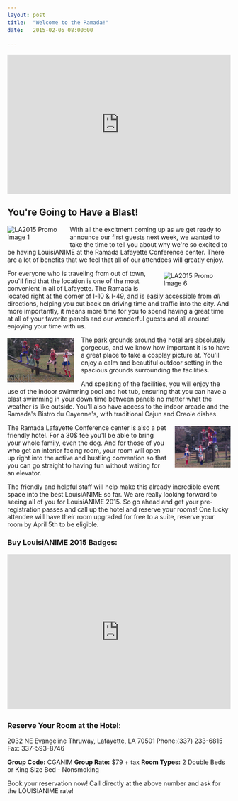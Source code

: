 ```yaml
---
layout: post
title:  "Welcome to the Ramada!"
date:   2015-02-05 08:00:00

---
```

<style>
.fluidMedia {
    position: relative;
    padding-bottom: 56.25%; /* proportion value to aspect ratio 16:9 (9 / 16 = 0.5625 or 56.25%) */
    padding-top: 30px;
    height: 0;
    overflow: hidden;
}

.fluidMedia iframe {
    position: absolute;
    top: 0; 
    left: 0;
    width: 100%;
    height: 100%;
}
</style>


<div class="fluidMedia"><iframe width="640" height="360" align="middle" src="https://www.youtube.com/embed/BrPy_p0QqDI" frameborder="0" allowfullscreen></iframe></div>

<h2>You're Going to Have a Blast!</h2>

<a href="/img/Louisianime_2015_Promo_01.png" data-lightbox="Image 1" data-title=""><img src="/img/Louisianime_2015_Promo_01.png" alt="LA2015 Promo Image 1" height="25%" width="25%" style="float:left; margin: 0px 15px 5px 0px" /></a>
<p>With all the excitment coming up as we get ready to announce our first guests next week, we wanted to take the time to tell you about why we're so excited to be having LouisiANIME at the Ramada Lafayette Conference center. There are a lot of benefits that we feel that all of our attendees will greatly enjoy.</p>
<a href="/img/Louisianime_2015_Promo_06.png" data-lightbox="Image 6" data-title=""><img src="/img/Louisianime_2015_Promo_06.png" alt="LA2015 Promo Image 6" height="30%" width="30%" style="float:right; margin: 5px 0px 5px 15px" /></a>
<p>For everyone who is traveling from out of town, you'll find that the location is one of the most convenient in all of Lafayette. The Ramada is located right at the corner of I-10 & I-49, and is easily accessible from <i>all</i> directions, helping you cut back on driving time and traffic into the city. And more importantly, it means more time for you to spend having a great time at all of your favorite panels and our wonderful guests and all around enjoying your time with us.</p>
<a href="/img/Louisianime_2015_Promo_04.png" data-lightbox="Image 4" data-title=""><img src="/img/Louisianime_2015_Promo_04.png" alt="LA2015 Promo Image 4" height="30%" width="30%" style="float:left; margin: 5px 15px 5px 0px" /></a>
<p>The park grounds around the hotel are absolutely gorgeous, and we know how important it is to have a great place to take a cosplay picture at. You'll enjoy a calm and beautiful outdoor setting in the spacious grounds surrounding the facilities.</p>

<p>And speaking of the facilities, you will enjoy the use of the indoor swimming pool and hot tub, ensuring that you can have a blast swimming in your down time between panels no matter what the weather is like outside. You'll also have access to the indoor arcade and the Ramada's Bistro du Cayenne's, with traditional Cajun and Creole dishes.</p>
<a href="/img/Louisianime_2015_Promo_05.png" data-lightbox="Image 5" data-title=""><img src="/img/Louisianime_2015_Promo_05.png" alt="LA2015 Promo Image 5" height="25%" width="25%" style="float:right; margin: 5px 0px 5px 15px" /></a>
<p>The Ramada Lafayette Conference center is also a pet friendly hotel. For a 30$ fee you'll be able to bring your whole family, even the dog. And for those of you who get an interior facing room, your room will open up right into the active and bustling convention so that you can go straight to having fun without waiting for an elevator.</p>

<p>The friendly and helpful staff will help make this already incredible event space into the best LouisiANIME so far. We are really looking forward to seeing all of you for LouisiANIME 2015. So go ahead and get your pre-registration passes and call up the hotel and reserve your rooms! One lucky attendee will have their room upgraded for free to a suite, reserve your room by April 5th to be eligible.</p>

<h3>Buy LouisiANIME 2015 Badges:</h3>
<iframe id='ezframe' width='100%' scrolling='auto' height="350" frameborder='0' allowtransparency='true' hspace='0' vspace='0' marginheight='5' marginwidth='5' src='http://www.eventzilla.net/web/event_ext.aspx?EventID=2139037582' name='ezframe'></iframe>

<h3>Reserve Your Room at the Hotel:</h3>
<p>2032 NE Evangeline Thruway, Lafayette, LA 70501 Phone:(337) 233-6815 Fax: 337-593-8746<p>
<p><strong>Group Code:</strong> CGANIM  <strong>Group Rate:</strong> $79 + tax  <strong>Room Types:</strong> 2 Double Beds or King Size Bed - Nonsmoking<p>

<p>Book your reservation now! Call directly at the above number and ask for the LOUISIANIME rate!</p>


</script>
